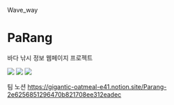 Wave_way

# PaRang
바다 낚시 정보 웹페이지 프로젝트

<img src = https://cdn.discordapp.com/attachments/961574253113782292/1022088629906067538/1.png />
<img src = https://cdn.discordapp.com/attachments/961574253113782292/1022088651548676166/2.png />

<!-- <img src="https://img.shields.io/badge/SpringBoot-#6DB33F?style=flat&logo=Spring&logoColor=white" /> -->

<img src="https://img.shields.io/badge/React-61DAFB?style=flat&logo=React&logoColor=white"/>

팀 노션
https://gigantic-oatmeal-e41.notion.site/Parang-2e6256851296470b821708ee312eadec


